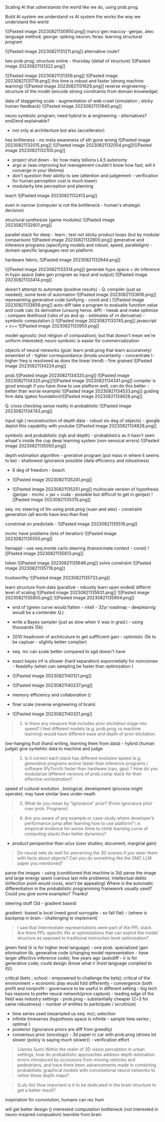 Scaling AI that udnerstands the world like we do, using prob.prog.

Build AI system we understand vs AI system the works the way we understand the world

![[Pasted image 20230821130950.png]] marco gen maccoy -genjax, alex: language method; george: spiking neuron; feras: learning structural program

![[Pasted image 20230821131211.png]]
alternative route?

two prob prog; structure online - thursday (detail of structure)
![[Pasted image 20230821131322.png]]

![[Pasted image 20230821131359.png]]
![[Pasted image 20230821131719.png]]
this time is robust and faster (strong machine learning)
![[Pasted image 20230821131629.png]]
reverse engineering - structure of the model (encode strong constraints from domain knowledge)

data of staggering scale - augmentation of web crawl (simulation ; sticky human feedback)
![[Pasted image 20230821131840.png]]

neuro symbolic program; need hybrid to ai engineering - alternatives? end2end explainable?
- not only ai architecture but also (accellerator)

has brittleness -  no meta awareness of sth gone wrong
![[Pasted image 20230821132015.png]]
![[Pasted image 20230821132054.png]]![[Pasted image 20230821132100.png]]

- project shut down - bc how many billions L4,5 autonomy
- argo ai (was improving but management couldn't know how fast; will it converge in your lifetime)
- don't question their ability to see (attention and judgement - verification for human perception cost is much lower)
- modularity btw perception and planning

teach
![[Pasted image 20230821132413.png]] 

even in narrow (computer is not the bottleneck - human's strategic decision)

structural synthesize (game modules)
![[Pasted image 20230821132601.png]]

parallel stack for deep - learn ; test not sticky product loops (but by modular comparison) 
![[Pasted image 20230821132800.png]]
generative and inference programs (specifying models and robust, speed, paralleligm) - domain specific languages
rest on platform

hardware fabric; ![[Pasted image 20230821132944.png]]

![[Pasted image 20230821133314.png]]
generate hypo space + do inference in hypo space (take gen program as input and output)
![[Pasted image 20230821133414.png]]

doesn't attempt to automate (positive results) - Q. compiler (just as needed); some level of automation 
![[Pasted image 20230821133616.png]]
representing generative code (unifying - covid and )
![[Pasted image 20230821133659.png]]
auto-diff take a program to evaluatie function value and code calc its derivative (unsung heros: diff) - tweak and make optimize ; compare likelihood (ratio of ps and qs - estimates of rn derivative) - symbolic computation ()
![[Pasted image 20230821133745.png]]
javascript + c++ ![[Pasted image 20230821133950.png]]

model-agnostic (not religion of computation); but that doesn't mean we're uniform interested; neuro symbolic is easier for commercialization

objects of neural networks (goal: learn prob.prog that learn accuratvely)
ensembel of  - tighter correspondance (broda uncertantiy - concentrate l- higher freq is resolveed as does the linear trend) - fine grained
![[Pasted image 20230821134224.png]]

prob.![[Pasted image 20230821134320.png]]
![[Pasted image 20230821134325.png]]![[Pasted image 20230821134341.png]]
compiler is good enough if you have (how to use platform well, can do this better - better than worse example) ![[Pasted image 20230821134533.png]]
guiding firm data (gates foundation)![[Pasted image 20230821134628.png]]

Q. cross checking sense reality in probablistic ![[Pasted image 20230821134743.png]]

input rgb ( reconstruction of depth data - robust six deg of objects)  - google deplot this capability with youtube
![[Pasted image 20230821134828.png]]

symbolic and probablistic (rgb and depth) - probablistics as it hasn't seen whaat's inside the cup
deep learning system (non-sensical errors)
![[Pasted image 20230821135050.png]]

depth estimation algorithm - gnerative program (put mass in where it seems to be) - shallowest ignorance possible (data efficiency and robustness)
- 6 deg of freedom - beach 

- ![[Pasted image 20230821135241.png]]
- ![[Pasted image 20230821135251.png]]
multiscale version of hypothesis (genjax - mcmc + jax + cuda - possible but difficult to get in genjax)
![[Pasted image 20230821135315.png]]

seq. mc steering of llm using prob.prog  (xuan and alex) - 
constraint generation  (all words have less than five) 

constrinat on predictate -
![[Pasted image 20230821135516.png]]

mcmc have problems (lots of iteration) ![[Pasted image 20230821135550.png]]

llamappl - use seq.monte carlo steering (transormate context - const)
![[Pasted image 20230821135613.png]]

token ![[Pasted image 20230821135646.png]]
solve constraint ![[Pasted image 20230821135719.png]]

trustworthy 
![[Pasted image 20230821135733.png]]

learn structure from data (parallize - robustly learn open ended)  differnt level of scaling
![[Pasted image 20230821135831.png]]
![[Pasted image 20230821135850.png]]
![[Pasted image 20230821135904.png]]

- end of (green curve would flatten - intell - 32yr roadmap - deeplearnig woudl be a contender Q.) 
- write a Bayes sampler (just as slow when V was in grad.) - using thousands (5k) 
- 2010 headroom of architcuture to get suffficient gain - optimistic (5k to be captuer - slightly better complier)
- seq. mc can scale better compared to sgd doesn't have 
- exact bayes inf is sllower (hard separation) exponnetially for nonconvex - feasbilty (when can sampling be faster than optimization ) 
- ![[Pasted image 20230821140121.png]]
- ![[Pasted image 20230821140237.png]]
- memory efficiency and collaboration ()

- finer scale (reverse engineering of brain)
- ![[Pasted image 20230821140321.png]]

> 1. Is there any measure that includes prior elicitation stage into speed? I feel different models (e.g. prob.prog vs machine learning) would have different ease and depth of prior elicitation.

low-hanging fruit (hand writing, learning them from data) - hybrid (human judge)
give syntehtic data to machine and judge


> 2.  Is it correct each stack has different evolution speed (e.g. generative programs evolve faster than inference programs / software (PyTorch) faster than hardware (cpu, gpu) ? How do you modularize different versions of prob.comp stack for their effective orchestration?

speed of cultural evolution , biological, development (process might operate); may have similar laws under-neath


> 3. What do you mean by “ignorance” prior? (From ignorance prior over prob. Programs)


>4. Are you aware of any example or case-study where developer’s performance jump after learning how to use platform? i.e. empirical evidence for worse (time to climb learning curve of computing stack) than better dynamics?
- product perspective than ui/ux (user studies; document, marginal gain)

> Do neural nets do well for perceiving the 3D scenes if you steer them with facts about objects? Can you do something like the SMC LLM paper you mentioned?

parse the images - using (conditioned that machine is 3d)
parse the image and 
large energy spent (various last mile problems); intellectual debts (inflection point would cross, won't be appealing)
Where is the automatic differentiation in the probabilistic programming framework usually used? Could you give some examples? Thanks!

steering stuff (3d - gradient based)

gradient -based is local (need good surrogate - so fall flat) - (where is backprop in brain - challenging to implement)

> I saw that Intermediate representations were part of the PPL stack. Are there PPL-specific IRs or optimizations that can exploit the model structure as opposed to traditional instruction level optimization?

green field (ir is for higher level language) - one prob. specialized (gen elimination lib, generative code (changing model representation - have larger affect)vs inference code); few years ago (autodiff - ir is for generative code; could design (know what ir (host language complied to it)))

critical (bets ; school - empowered to challenge the bets); critical of the environment + economic play would fold differently - convergence (both profit and nonprofit - governance to be useful in different setting - big tech has reasons to prefer neural network(price capture) - leading edge of the field was industry settings - prob.prog - substantially cheaper (2~3 for same robustness) - number of entities to participate / scrutinize)

- time series used (resampled us seq. mc); selection
- infinite timeseries (hypothesis space is infinite - sample time series ; optimal )
- posterior (ignorance priors are diff from greedily)
- consensus prior (oncology) - 3d paper 
rc car with prob.prog (drives lot slower (policy is saying much slower)) - verification effort

> (James Sum) Within the realm of 3D vision perception in urban settings, how do probabilistic approaches address depth estimation errors introduced by occlusions from moving vehicles and pedestrians, and have there been advancements made in combining probabilistic graphical models with convolutional neural networks to refine these depth maps?


> (Lulu Ito) How important is it to be dedicated in the brain structure to get a better result?

inspiriation for convolution, humans can rec hum

will get better design ()
interested computation bottleneck  (not interested in neuro-insipred compuation) learnble from brain